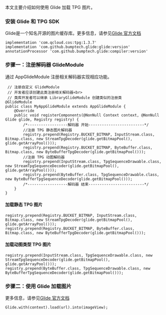
本文主要介绍如何使用 Glide 加载 TPG 图片。


### 安装 Glide 和 TPG SDK

Glide是一个知名开源的图片缓存库。更多信息，请参见[Glide 官方文档](https://bumptech.github.io/glide/)

```
implementation 'com.qcloud.cos:tpg:1.3.7' 
implementation 'com.github.bumptech.glide:glide:version'
annotationProcessor 'com.github.bumptech.glide:compiler:version' 
```

### 步骤一：注册解码器 GlideModule

通过 AppGlideModule 注册相关解码器实现相应功能。
```
 // 注册自定义 GlideModule
 // 开发者应该创建此类注册相关解码器<br>
 // 类库开发者可以继承 LibraryGlideModule 创建类似的注册类
@GlideModule
public class MyAppGlideModule extends AppGlideModule {
    @Override
    public void registerComponents(@NonNull Context context, @NonNull Glide glide, Registry registry) {
        /*------------------解码器 开始-------------------------*/
        //注册 TPG 静态图片解码器
        registry.prepend(Registry.BUCKET_BITMAP, InputStream.class, Bitmap.class, new StreamTpgDecoder(glide.getBitmapPool(), glide.getArrayPool()));
        registry.prepend(Registry.BUCKET_BITMAP, ByteBuffer.class, Bitmap.class, new ByteBufferTpgDecoder(glide.getBitmapPool()));
        //注册 TPG 动图解码器
        registry.prepend(InputStream.class, TpgSequenceDrawable.class, new StreamTpgSequenceDecoder(glide.getBitmapPool(), glide.getArrayPool()));
        registry.prepend(ByteBuffer.class, TpgSequenceDrawable.class, new ByteBufferTpgSequenceDecoder(glide.getBitmapPool()));
        /*------------------解码器 结束-------------------------*/
    }
}
```

#### 加载静态 TPG 图片

```
registry.prepend(Registry.BUCKET_BITMAP, InputStream.class, Bitmap.class, new StreamTpgDecoder(glide.getBitmapPool(), glide.getArrayPool()));
registry.prepend(Registry.BUCKET_BITMAP, ByteBuffer.class, Bitmap.class, new ByteBufferTpgDecoder(glide.getBitmapPool()));
```

#### 加载动图类型 TPG 图片

```
registry.prepend(InputStream.class, TpgSequenceDrawable.class, new StreamTpgSequenceDecoder(glide.getBitmapPool(), glide.getArrayPool()));
registry.prepend(ByteBuffer.class, TpgSequenceDrawable.class, new ByteBufferTpgSequenceDecoder(glide.getBitmapPool()));
```

### 步骤二：使用 Glide 加载图片

更多信息，请参见[Glide 官方文档](https://bumptech.github.io/glide/)

```
Glide.with(context).load(url).into(imageView);
```